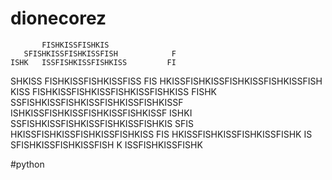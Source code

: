 # dionecorez
           FISHKISSFISHKIS               
       SFISHKISSFISHKISSFISH            F
    ISHK   ISSFISHKISSFISHKISS         FI
  SHKISS   FISHKISSFISHKISSFISS       FIS
HKISSFISHKISSFISHKISSFISHKISSFISH    KISS
  FISHKISSFISHKISSFISHKISSFISHKISS  FISHK
      SSFISHKISSFISHKISSFISHKISSFISHKISSF
  ISHKISSFISHKISSFISHKISSFISHKISSF  ISHKI
SSFISHKISSFISHKISSFISHKISSFISHKIS    SFIS
  HKISSFISHKISSFISHKISSFISHKISS       FIS
    HKISSFISHKISSFISHKISSFISHK         IS
       SFISHKISSFISHKISSFISH            K
         ISSFISHKISSFISHK   



#python
